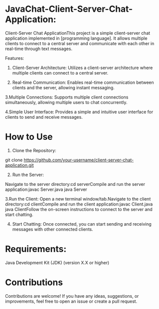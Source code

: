 # JavaChat-Client-Server-Chat-Application:

Client-Server Chat ApplicationThis project is a simple client-server chat application implemented in [programming language]. It allows multiple clients to connect to a central server and communicate with each other in real-time through text messages.

Features:

1. Client-Server Architecture: 
Utilizes a client-server architecture where multiple clients can connect to a central server.

2. Real-time Communication: Enables real-time communication between clients and the server, allowing instant messaging.

3.Multiple Connections: Supports multiple client connections simultaneously, allowing multiple users to chat concurrently.

4.Simple User Interface: Provides a simple and intuitive user interface for clients to send and receive messages.

# How to Use

1. Clone the Repository:

git clone https://github.com/your-username/client-server-chat-application.git

2. Run the Server:

Navigate to the server directory:cd serverCompile and run the server application:javac Server.java
java Server

3.Run the Client:
Open a new terminal window/tab.Navigate to the client directory:cd clientCompile and run the client application:javac Client.java
java ClientFollow the on-screen instructions to connect to the server and start chatting.

4. Start Chatting:  Once connected, you can start sending and receiving messages with other connected clients.

# Requirements:

Java Development Kit (JDK) (version X.X or higher)

# Contributions

Contributions are welcome! If you have any ideas, suggestions, or improvements, feel free to open an issue or create a pull request.
